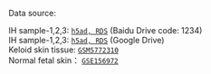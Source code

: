 Data source: <br>

IH sample-1,2,3: [`h5ad, RDS`](https://pan.baidu.com/s/16i1_Gd3r9u5kdz_wytsC3w) (Baidu Drive code: 1234)<br>
IH sample-1,2,3: [`h5ad, RDS`](https://drive.google.com/drive/folders/1U1omIuQeXxCVVZYpiTRnakvIjoMrHtOH?usp=sharing) (Google Drive)<br>
Keloid skin tissue: [`GSM5772310`](https://www.ncbi.nlm.nih.gov/geo/query/acc.cgi?acc=GSE181297) <br>
Normal fetal skin： [`GSE156972`](https://www.ncbi.nlm.nih.gov/geo/query/acc.cgi?acc=GSE156972) <br>
